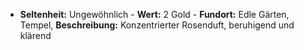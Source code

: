 - **Seltenheit:** Ungewöhnlich - **Wert:** 2 Gold - **Fundort:** Edle Gärten, Tempel, **Beschreibung:** Konzentrierter Rosenduft, beruhigend und klärend